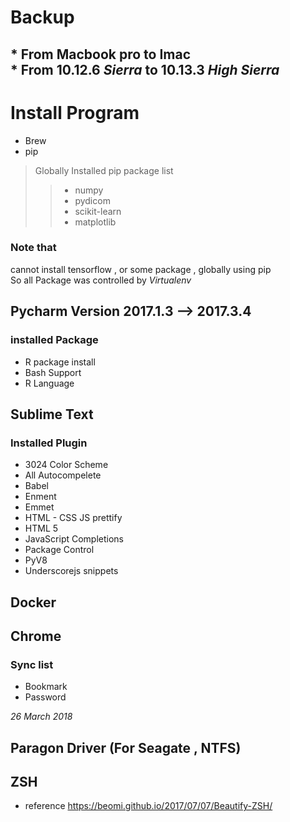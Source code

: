 # Backup 
## * From **Macbook pro** to **Imac** <br/> * From 10.12.6 *Sierra* to  10.13.3 *High Sierra*

# Install Program
 * Brew 
 * pip 
> Globally Installed pip package list
>> * numpy 
>> * pydicom
>> * scikit-learn
>> * matplotlib
### Note that 
cannot install tensorflow , or some package , globally using pip <br/>
So all Package was controlled by *Virtualenv*</br>

## Pycharm Version 2017.1.3 --> 2017.3.4
### installed Package
* R package install <br/>
* Bash Support <br/>
* R Language  <br/>

## Sublime Text
### Installed Plugin <br/> 
* 3024 Color Scheme <br/>
* All Autocompelete <br/>
* Babel <br/>
* Enment <br/>
* Emmet <br/>
* HTML - CSS JS prettify <br/>
* HTML 5 <br/>
* JavaScript Completions <br/>
* Package Control <br/>
* PyV8 <br/>
* Underscorejs snippets <br/>



## Docker 
## Chrome 
### Sync list 
 * Bookmark <br/>
 * Password <br/>
 
 *26 March 2018*
 ## Paragon Driver (For Seagate , NTFS)
 ## ZSH 
 * reference https://beomi.github.io/2017/07/07/Beautify-ZSH/
